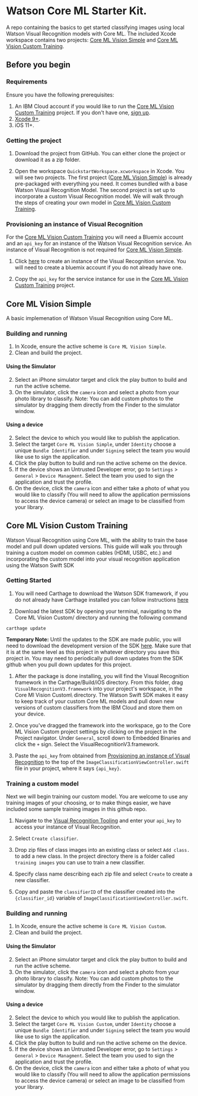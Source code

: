 # Watson Core ML Starter Kit.
A repo containing the basics to get started classifying images using local Watson Visual Recognition models with Core ML. The included Xcode workspace contains two projects: [Core ML Vision Simple](#core-ml-vision-simple) and [Core ML Vision Custom Training](#core-ml-vision-custom-training).






## Before you begin
### Requirements
Ensure you have the following prerequisites:
1. An IBM Cloud account if you would like to run the [Core ML Vision Custom Training](#core-ml-vision-custom-training) project. If you don't have one, [sign up][ibm_cloud_registration].
1. [Xcode 9+][xcode_download].
1. iOS 11+.

### Getting the project
1. Download the project from GitHub. You can either clone the project or download it as a zip folder.

1. Open the workspace `QuickstartWorkspace.xcworkspace` in Xcode. You will see two projects. The first project ([Core ML Vision Simple](#core-ml-vision-simple)) is already pre-packaged with everything you need. It comes bundled with a base Watson Visual Recognition Model. The second project is set up to incorporate a custom Visual Recognition model. We will walk through the steps of creating your own model in [Core ML Vision Custom Training](#core-ml-vision-custom-training). 

### Provisioning an instance of Visual Recognition
For the [Core ML Vision Custom Training](#core-ml-vision-custom-training) you will need a Bluemix account and an `api_key` for an instance of the Watson Visual Recognition service. An instance of Visual Recognition is not required for [Core ML Vision Simple](#core-ml-vision-simple).
1. Click <a href="https://console.bluemix.net/registration/trial/?target=%2Fdeveloper%2Fwatson%2Fcreate-project%3Fservices%3Dwatson_vision_combined%26action%3Dcreate%26hideTours%3Dtrue" target="blank">here</a> to create an instance of the Visual Recognition service. You will need to create a bluemix account if you do not already have one.

1. Copy the `api_key` for the service instance for use in the [Core ML Vision Custom Training](#core-ml-vision-custom-training) project.






## Core ML Vision Simple
A basic implemenation of Watson Visual Recognition using Core ML.

### Building and running
1. In Xcode, ensure the active scheme is `Core ML Vision Simple`.
1. Clean and build the project.

#### Using the Simulator

2. Select an iPhone simulator target and click the play button to build and run the active scheme.
3. On the simulator, click the `camera` icon and select a photo from your photo library to classify. Note: You can add custom photos to the simulator by dragging them directly from the Finder to the simulator window.

#### Using a device

2. Select the device to which you would like to publish the application. 
3. Select the target `Core ML Vision Simple`, under `Identity` choose a unique `Bundle Identifier` and under `Signing` select the team you would like use to sign the application.
4. Click the play button to build and run the active scheme on the device.
5. If the device shows an Untrusted Developer error, go to `Settings` > `General` > `Device Managment`. Select the team you used to sign the application and trust the profile.
6. On the device, click the `camera` icon and either take a photo of what you would like to classify (You will need to allow the application permissions to access the device camera) or select an image to be classified from your library. 






## Core ML Vision Custom Training
Watson Visual Recognition using Core ML, with the ability to train the base model and pull down updated versions. This guide will walk you through training a custom model on common cables (HDMI, USBC, etc.) and incorporating the custom model into your visual recognition application using the Watson Swift SDK

### Getting Started
1. You will need Carthage to download the Watson SDK framework, if you do not already have Carthage installed you can follow instructions [here](https://github.com/Carthage/Carthage#installing-carthage)

1. Download the latest SDK by opening your terminal, navigating to the Core ML Vision Custom/ directory and running the following command
```
carthage update
```
**Temporary Note:** Until the updates to the SDK are made public, you will need to download the development version of the SDK [here](https://github.ibm.com/watson-embed-partnerships/pluto-swift-sdk). Make sure that it is at the same level as this project in whatever directory you save this project in. You may need to periodically pull down updates from the SDK github when you pull down updates for this project.

1. After the package is done installing, you will find the Visual Recognition framework in the Carthage/Build/iOS directory. From this folder, drag `VisualRecognitionV3.framework` into your project's workspace, in the Core Ml Vision Custom\ directory. The Watson Swift SDK makes it easy to keep track of your custom Core ML models and pull down new versions of custom classifiers from the IBM Cloud and store them on your device.

1. Once you've dragged the framework into the workspace, go to the Core ML Vision Custom project settings by clicking on the project in the Project navigator. Under `General`, scroll down to Embedded Binaries and click the `+` sign. Select the VisualRecognitionV3.framework.

1. Paste the `api_key` from obtained from [Provisioning an instance of Visual Recognition](#provisioning-an-instance-of-visual-recognition) to the top of the `ImageClassificationViewController.swift` file in your project, where it says `{api_key}`. 

### Training a custom model
Next we will begin training our custom model. You are welcome to use any training images of your choosing, or to make things easier, we have included some sample training images in this github repo.

1. Navigate to the [Visual Recognition Tooling][vr_tooling] and enter your `api_key` to access your instance of Visual Recognition.

1. Select `Create classifier`.

1. Drop zip files of class images into an existing class or select `Add class.` to add a new class. In the project directory there is a folder called `training images` you can use to train a new classifier.

1. Specify class name describing each zip file and select `Create` to create a new classifier.

1. Copy and paste the `classifierID` of the classifier created into the `{classifier_id}` variable of `ImageClassificationViewController.swift`.

### Building and running
1. In Xcode, ensure the active scheme is `Core ML Vision Custom`.
1. Clean and build the project.

#### Using the Simulator

2. Select an iPhone simulator target and click the play button to build and run the active scheme.
3. On the simulator, click the `camera` icon and select a photo from your photo library to classify. Note: You can add custom photos to the simulator by dragging them directly from the Finder to the simulator window.

#### Using a device

2. Select the device to which you would like to publish the application. 
3. Select the target `Core ML Vision Custom`, under `Identity` choose a unique `Bundle Identifier` and under `Signing` select the team you would like use to sign the application.
4. Click the play button to build and run the active scheme on the device.
5. If the device shows an Untrusted Developer error, go to `Settings` > `General` > `Device Managment`. Select the team you used to sign the application and trust the profile.
6. On the device, click the `camera` icon and either take a photo of what you would like to classify (You will need to allow the application permissions to access the device camera) or select an image to be classified from your library. 

[ibm_cloud_registration]: http://bluemix.net/registration
[xcode_download]: https://developer.apple.com/xcode/downloads/
[vr_tooling]: https://watson-visual-recognition.ng.bluemix.net/